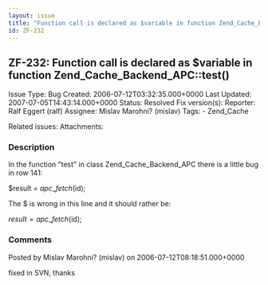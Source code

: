 ```yaml
---
layout: issue
title: "Function call is declared as $variable in function Zend_Cache_Backend_APC::test()"
id: ZF-232
---
```


ZF-232: Function call is declared as $variable in function Zend\_Cache\_Backend\_APC::test()
--------------------------------------------------------------------------------------------

 Issue Type: Bug Created: 2006-07-12T03:32:35.000+0000 Last Updated: 2007-07-05T14:43:14.000+0000 Status: Resolved Fix version(s): 
 Reporter:  Ralf Eggert (ralf)  Assignee:  Mislav Marohni? (mislav)  Tags: - Zend\_Cache
 
 Related issues: 
 Attachments: 
### Description

In the function "test" in class Zend\_Cache\_Backend\_APC there is a little bug in row 141:

$result = $apc\_fetch($id);

The $ is wrong in this line and it should rather be:

$result = apc\_fetch($id);

 

 

### Comments

Posted by Mislav Marohni? (mislav) on 2006-07-12T08:18:51.000+0000

fixed in SVN, thanks

 

 